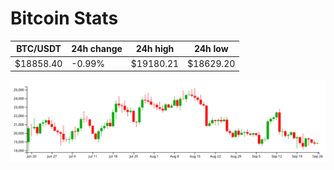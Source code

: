 # Bitcoin Stats

BTC/USDT|24h change|24h high|24h low|
|---|---|---|---|
|$18858.40|-0.99%|$19180.21|$18629.20|

<img src="./chart.svg">
